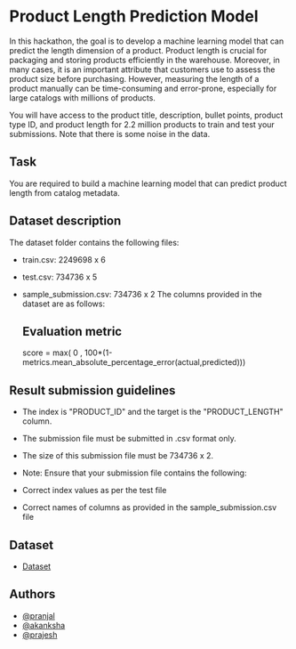 # Product Length Prediction Model

In this hackathon, the goal is to develop a machine learning model that can predict the length dimension of a product. Product length is crucial for packaging and storing products efficiently in the warehouse. Moreover, in many cases, it is an important attribute that customers use to assess the product size before purchasing. However, measuring the length of a product manually can be time-consuming and error-prone, especially for large catalogs with millions of products.

You will have access to the product title, description, bullet points, product type ID, and product length for 2.2 million products to train and test your submissions. Note that there is some noise in the data.

## Task

You are required to build a machine learning model that can predict product length from catalog metadata.

## Dataset description

The dataset folder contains the following files:

- train.csv: 2249698 x 6
- test.csv: 734736 x 5
- sample_submission.csv: 734736 x 2
  The columns provided in the dataset are as follows:

  ## Evaluation metric

  score = max( 0 , 100\*(1-metrics.mean_absolute_percentage_error(actual,predicted)))

## Result submission guidelines

- The index is "PRODUCT_ID" and the target is the "PRODUCT_LENGTH" column.
- The submission file must be submitted in .csv format only.
- The size of this submission file must be 734736 x 2.
- Note: Ensure that your submission file contains the following:

- Correct index values as per the test file
- Correct names of columns as provided in the sample_submission.csv file

## Dataset

- [Dataset](https://s3-ap-southeast-1.amazonaws.com/he-public-data/datasetb2d9982.zip)

## Authors

- [@pranjal]()
- [@akanksha]()
- [@prajesh]()
